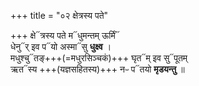 +++
title = "०२ क्षेत्रस्य पते"

+++
क्षे᳓त्रस्य पते म᳓धुमन्तम् ऊर्मिं᳓  
धेनु᳓र् इव प᳓यो अस्मा᳓सु **धुक्ष्व** ।   
मधुश्चु᳓तङ्+++(=मधुरसिञ्चकं)+++ घृत᳓म् इव सु᳓पूतम्  
ऋत᳓स्य +++(यज्ञसहितस्य)+++ नᳶ प᳓तयो **मृडयन्तु** ॥

